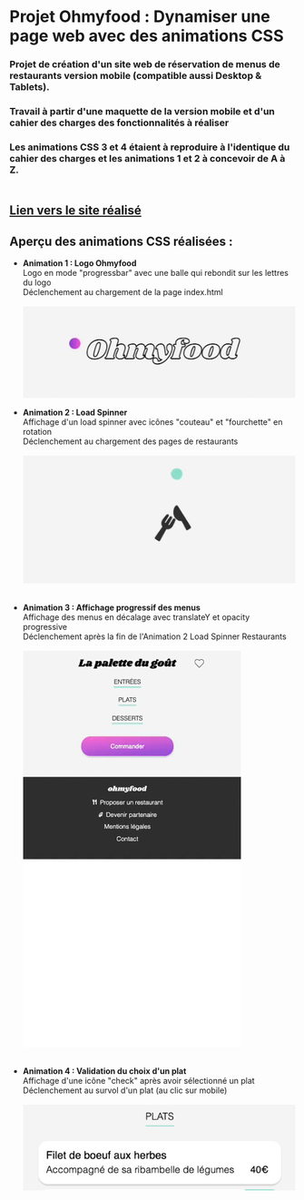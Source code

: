 # Projet Ohmyfood : Dynamiser une page web avec des animations CSS
### Projet de création d'un site web de réservation de menus de restaurants version mobile (compatible aussi Desktop & Tablets).<br>
### Travail à partir d'une maquette de la version mobile et d'un cahier des charges des fonctionnalités à réaliser<br>
### Les animations CSS 3 et 4 étaient à reproduire à l'identique du cahier des charges et les animations 1 et 2 à concevoir de A à Z.<br><br>

## <a href="https://fabhup.github.io/Fabienhupel_3_06022021/">Lien vers le site réalisé</a><br>

## Aperçu des animations CSS réalisées : 
 - <strong> Animation 1 : Logo Ohmyfood </strong><br>
    Logo en mode "progressbar" avec une balle qui rebondit sur les lettres du logo<br>
    Déclenchement au chargement de la page index.html<br><br>
    <img src="public/demos/Logo_Ohmyfood.gif"><br>

 - <strong> Animation 2 : Load Spinner </strong><br>
    Affichage d'un load spinner avec icônes "couteau" et "fourchette" en rotation<br>
    Déclenchement au chargement des pages de restaurants<br><br>
    <img src="public/demos/LoadSpinner_Restaurants.gif"><br><br>
    
 - <strong> Animation 3 : Affichage progressif des menus </strong><br>
    Affichage des menus en décalage avec translateY et opacity progressive<br> 
    Déclenchement après la fin de l'Animation 2 Load Spinner Restaurants<br><br>
    <img src="public/demos/AffichageProgressif_Menus.gif"><br><br>
    
 - <strong> Animation 4 : Validation du choix d'un plat </strong><br>
    Affichage d'une icône "check" après avoir sélectionné un plat<br> 
    Déclenchement au survol d'un plat (au clic sur mobile)<br><br>
    <img src="public/demos/Validation_Selection_Plat.gif"><br><br>


